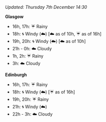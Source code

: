 *Updated: Thursday 7th December 14:30*

**Glasgow**

* 16h, 17h: :umbrella: Rainy
* 18h: :cyclone: Windy (:cloud:) [:cloud: as of 10h, :umbrella: as of 16h]
* 19h, 20h: :cyclone: Windy (:cloud:) [:cloud: as of 10h]
* 21h - 0h: :cloud: Cloudy
* 1h, 2h: :umbrella: Rainy
* 3h: :cloud: Cloudy

**Edinburgh**

* 16h, 17h: :umbrella: Rainy
* 18h: :cyclone: Windy (:cloud:) [:umbrella: as of 16h]
* 19h, 20h: :umbrella: Rainy
* 21h: :cyclone: Windy (:cloud:)
* 22h - 3h: :cloud: Cloudy
